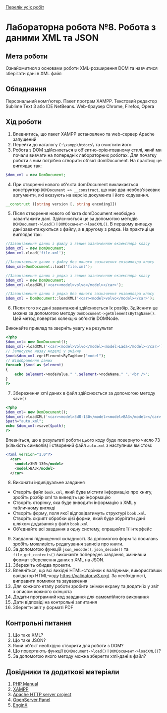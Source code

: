 [Перелік усіх робіт](README.md)

# Лабораторна робота №8. Робота з даними XML та JSON

## Мета роботи

Ознайомитися з основами роботи XML-розширення DOM та навчитися зберігати дані в XML файл

## Обладнання

Персональний комп'ютер. Пакет програм XAMPP. Текстовий редактор Sublime Text 3 або IDE NetBeans. Web-браузер Chrome, Firefox, Opera

## Хід роботи

1. Впевнитись, що пакет XAMPP встановлено та web-сервер Apache запущений
2. Перейти до каталогу `C:\xampp\htdocs\` та очистити його
3. Робота з DOM здійснюється в об'єктно-орієнтованому стилі, який ми почали вивчати на попередніх лабораторних роботах. Для початку роботи з ним потрібно створити об'єкт domDocument. На практиці це виглядає так:

```php
$dom_xml = new DomDocument;
```

4. При створенні нового об'єкта domDocument викликається конструктор `DOMDocument => __construct`, що має два необов'язкових аргументи, які вказують на версію документа і його кодування.

```php
__construct ([string version [, string encoding]])
```

5. Після створення нового об'єкта domDocument необхідно завантажити дані. Здійснюється це за допомогою методів `DOMDocument->load()` і `DOMDocuмент->loadXML()`. В першому випадку дані завантажуються з файлу, а в другому з рядка. На практиці це виглядає так:
   
```php
//Завантаження даних з файлу з явним зазначенням екземпляра класу
$dom_xml = new DomDocument;
$dom_xml->load('file.xml');

//Завантаження даних з файлу без явного зазначення екземпляра класу
$dom_xml=DomDocument::load('file.xml');

//Завантаження даних з рядка з явним зазначенням екземпляра класу
$dom_xml = new DomDocument;
$dom_xml->loadXML('<car><model>volvo</model></car>');

//Завантаження даних з рядка без явного зазначення екземпляра класу
$dom_xml = DomDocument::lоаdХМL('<car><model>volvo</model></car>');
```

6. Після того як дані завантажені здійснюється їх розбір. Здійснити це можна за допомогою методу `DomDocument->getElementsByTagName()`. Цей метод повертає колекцію об'єктів DOMNode.

Виконайте приклад та зверніть увагу на результат

```php
<?php
$dom_xml= new DomDocument();
$dom_xml->loadXML('<car><model>Volvo</model><model>Lada</model></car>');
// Записуємо назву моделі у змінну
$mod=$dom_xml->getElementsByTagName("model");
// Відображення даних
foreach ($mod as $element)
{
    echo $element->nodeValue." ".$element->nodeName." ".'<br />';
}
?>
```

7. Збереження xml даних в файл здійснюється за допомогою методу `save()`

```php
<?php
$dom_xml= new DomDocument();
$dom_xml->loadXML('<car><model>ЗИЛ-130</model><model>ВАЗ</model></car>');
$path="auto.xml";
echo $dom_xml->save($path);
?>
```

Впевніться, що в результаті роботи цього коду буде повернуто число 73 (кількість символів) і створений файл `auto.xml` з наступним вмістом:

```xml
<?xml version="1.0"?>
  <car>
    <model>ЗИЛ-130</model>
    <model>ВАЗ</model>
  </car>
```

8. Виконати індивідуальне завдання
  + Створіть файл `book.xml`, який буде містити інформацію про книгу, зробіть розбір xml та виведіть цю інформацію
  + Створіть сторінку, яка буде виводити інформацію з XML у табличному вигляді
  + Створіть форму, поля якої відповідатимуть структурі `book.xml`. Створіть скрипт обробки цієї форми, який буде збурігати дані шляхом додавання у файл `book.xml`
  + Об'єднайте всі завдання в одну систему, опрацюйте її інтерфейс
9. Завдання підвищенної складності. За допомогою форм та посилань зробіть можливість редагування записів про книги.
10. За допомогою функцій `json_encode()`, `json_decode()` та `file_get_contents()` виконайте попереднє завдання, змінивши формат збереження даних з XML на JSON.
11. Збережіть обидва проекти.
12. Впевніться, що всі вихідні HTML-сторінки є валідними, використавши валідатор HTML-коду https://validator.w3.org/. За необхідності, виправити помилки та зауваження
13. Для кожного етапу роботи зробити знімки екрану та додати їх у звіт з описом кожного скіншота
14. Додати програмний код завдання для самомтійного виконання
15. Дати відповіді на контрольні запитання
16. Зберегти звіт у форматі PDF

## Контрольні питання
1. Що таке XML?
2. Що таке JSON?
3. Який об'єкт необхідно створити для роботи з DOM?
4. Що повертають функції `DOMDocument->load()` і `DOMDocuмент->loadXML()`?
5. За допомогою якого методу можна зберегти xml-дані в файл?


## Довідники та додаткові матеріали

1. [PHP Manual](https://www.php.net/manual/en/)
2. [XAMPP](https://www.apachefriends.org/ru/index.html)
3. [Apache HTTP server project](https://httpd.apache.org/)
4. [OpenServer Panel](https://ospanel.io/)
5. [EnginX](https://enginx.io/)
